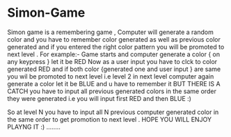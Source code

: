 # Simon-Game
Simon game is a remembering game ,
Computer will generate a random color and you have to remember color generated as well as previous color generated and 
if you entered the right color pattern you will be promoted to next level . 
For example:-
Game starts and computer generate a color { on any keypress }  let it be RED 
Now as a user input you have to clck to color generated RED and if both color {generated one and user input } are same you wil be promoted to next level i.e level 2
in next level computer again generate a color let it be BLUE and u have to remember it BUT THERE IS A CATCH you have to input all previous generated colors in the same
order they were generated i.e you will input first RED and then BLUE :)

So at level N you have to input all N previous computer generated color in the same order  to get promotion to next level .
                HOPE YOU WILL ENJOY PLAYNG IT :) ........
